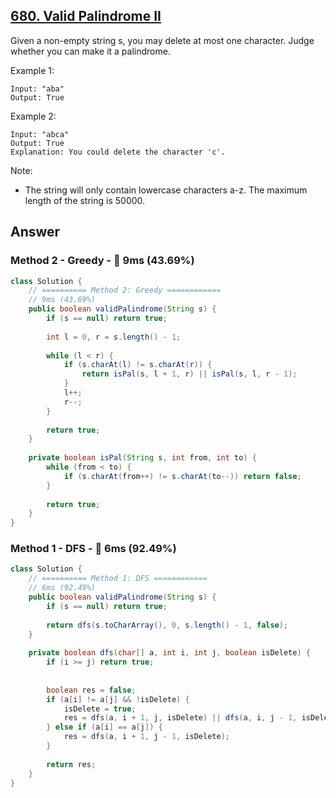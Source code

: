 ## [680. Valid Palindrome II](https://leetcode.com/problems/valid-palindrome-ii/)

Given a non-empty string s, you may delete at most one character. Judge whether you can make it a palindrome.

Example 1:
```
Input: "aba"
Output: True
```
Example 2:
```
Input: "abca"
Output: True
Explanation: You could delete the character 'c'.
```
Note:
- The string will only contain lowercase characters a-z. The maximum length of the string is 50000.

## Answer
### Method 2 - Greedy - :turtle: 9ms (43.69%)
```java
class Solution {
    // ========== Method 2: Greedy ============
    // 9ms (43.69%)
    public boolean validPalindrome(String s) {
        if (s == null) return true;
        
        int l = 0, r = s.length() - 1;
        
        while (l < r) {
            if (s.charAt(l) != s.charAt(r)) {
                return isPal(s, l + 1, r) || isPal(s, l, r - 1);
            }
            l++;
            r--;
        }
        
        return true;
    }
    
    private boolean isPal(String s, int from, int to) {
        while (from < to) {
            if (s.charAt(from++) != s.charAt(to--)) return false;
        }
        
        return true;
    }
}
```
### Method 1 - DFS - :rocket: 6ms (92.49%)
```java
class Solution {
    // ========== Method 1: DFS ============
    // 6ms (92.49%)
    public boolean validPalindrome(String s) {
        if (s == null) return true;
        
        return dfs(s.toCharArray(), 0, s.length() - 1, false);
    }
    
    private boolean dfs(char[] a, int i, int j, boolean isDelete) {
        if (i >= j) return true;
        
        
        boolean res = false;
        if (a[i] != a[j] && !isDelete) {
            isDelete = true;
            res = dfs(a, i + 1, j, isDelete) || dfs(a, i, j - 1, isDelete);
        } else if (a[i] == a[j]) {
            res = dfs(a, i + 1, j - 1, isDelete);
        }
        
        return res;
    }
}
```
